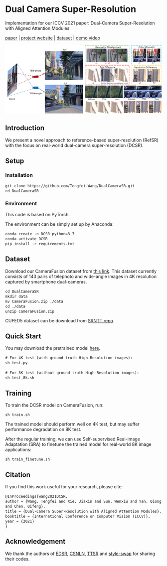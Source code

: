 # Dual Camera Super-Resolution
Implementation for our ICCV 2021 paper: Dual-Camera Super-Resolution with Aligned Attention Modules

[paper]( ) | [project website](https://tengfei-wang.github.io/Dual-Camera-SR/index.html) | [dataset](https://drive.google.com/file/d/1SxU6D1yYTTnZnCyytTObsZxZQigWLciT/view?usp=sharing) | [demo video]( )

<img src="pics/demo.png" width="720px"/> 

## Introduction
We present a novel approach to reference-based super-resolution (RefSR) with the focus on real-world dual-camera super-resolution (DCSR).

## Setup
### Installation
```
git clone https://github.com/Tengfei-Wang/DualCameraSR.git
cd DualCameraSR
```

### Environment
This code is based on PyTorch.

The environment can be simply set up by Anaconda:
```
conda create -n DCSR python=3.7
conda activate DCSR
pip install -r requirements.txt
```

## Dataset
Download our CameraFusion dataset from [this link](https://drive.google.com/file/d/1SxU6D1yYTTnZnCyytTObsZxZQigWLciT/view?usp=sharing).
This dataset currently consists of 143 pairs of telephoto and wide-angle images in 4K resolution captured by smartphone dual-cameras.
```
cd DualCameraSR
mkdir data
mv CameraFusion.zip ./data
cd ./data
unzip CameraFusion.zip
```
CUFED5 dataset can be download from [SRNTT repo](https://github.com/ZZUTK/SRNTT).

## Quick Start
You may download the pretrained model [here]().

```
# For 4K test (with ground-truth High-Resolution images):
sh test.py

# For 8K test (without ground-truth High-Resolution images):
sh test_8k.sh
```


## Training
To train the DCSR model on CameraFusion, run:
```
sh train.sh
```
The trained model should perform well on 4K test, but may suffer performance degradation on 8K test.

After the regular training, we can use Self-supervised Real-image Adaptation (SRA) to finetune the trained model for real-world 8K image applications:
```
sh train_finetune.sh
```

## Citation
If you find this work useful for your research, please cite:
``` 
@InProceedings{wang2021DCSR,
author = {Wang, Tengfei and Xie, Jiaxin and Sun, Wenxiu and Yan, Qiong and Chen, Qifeng},
title = {Dual-Camera Super-Resolution with Aligned Attention Modules},
booktitle = {International Conference on Computer Vision (ICCV)},
year = {2021}
}
```

##  Acknowledgement
We thank the authors of [EDSR](https://github.com/sanghyun-son/EDSR-PyTorch), [CSNLN](https://github.com/SHI-Labs/Cross-Scale-Non-Local-Attention), [TTSR](https://github.com/researchmm/TTSR) and [style-swap](https://github.com/rtqichen/style-swap) for sharing their codes.

